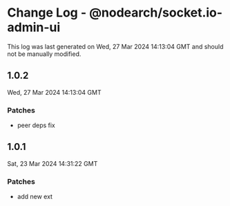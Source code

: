 # Change Log - @nodearch/socket.io-admin-ui

This log was last generated on Wed, 27 Mar 2024 14:13:04 GMT and should not be manually modified.

## 1.0.2
Wed, 27 Mar 2024 14:13:04 GMT

### Patches

-  peer deps fix

## 1.0.1
Sat, 23 Mar 2024 14:31:22 GMT

### Patches

- add new ext


